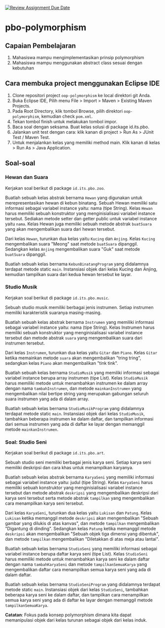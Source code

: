 [![Review Assignment Due Date](https://classroom.github.com/assets/deadline-readme-button-24ddc0f5d75046c5622901739e7c5dd533143b0c8e959d652212380cedb1ea36.svg)](https://classroom.github.com/a/XygHWsCT)
# pbo-polymorphism

## Capaian Pembelajaran

1. Mahasiswa mampu mengimplementasikan prinsip polymorphism
2. Mahasiswa mampu menggunakan abstract class sesuai dengan kebutuhan

## Cara membuka project menggunakan Eclipse IDE

1. Clone repositori project `oop-polymorphism` ke local direktori git Anda.
2. Buka Eclipse IDE, Pilih menu File > Import > Maven > Existing Maven Projects.
3. Pada Root Directory, klik tombol Browse, pilih direktori `oop-polymorphism`, kemudian check `pom.xml`.
4. Tekan tombol finish untuk melakukan tombol impor.
5. Baca soal dengan seksama. Buat kelas solusi di package id.its.pbo.
6. Jalankan unit test dengan cara: klik kanan di project > Run As > JUnit Test / Maven Test.
7. Untuk menjalankan kelas yang memiliki method main. Klik kanan di kelas > Run As > Java Application.

## Soal-soal

### Hewan dan Suara

Kerjakan soal berikut di package `id.its.pbo.zoo`.

Buatlah sebuah kelas abstrak bernama `Hewan` yang digunakan untuk merepresentasikan hewan di kebun binatang. Sebuah Hewan memiliki satu informasi sebagai variabel instance yaitu: nama (tipe String). Kelas `Hewan` harus memiliki sebuah konstruktor yang menginisialisasi variabel instance tersebut. Sediakan metode setter dan getter public untuk variabel instance yaitu `nama`. Kelas Hewan juga memiliki sebuah metode abstrak `buatSuara` yang akan mengembalikan suara dari hewan tersebut.

Dari kelas `Hewan`, turunkan dua kelas yaitu `Kucing` dan `Anjing`. Kelas `Kucing` mengembalikan suara "Meong" saat metode `buatSuara` dipanggil. Sedangkan kelas `Anjing` mengembalikan suara "Guk" saat metode `buatSuara` dipanggil.

Buatlah sebuah kelas bernama `KebunBinatangProgram` yang didalamnya terdapat metode static `main`. Instansiasi objek dari kelas Kucing dan Anjing, kemudian tampilkan suara dari kedua hewan tersebut ke layar.


### Studio Musik

Kerjakan soal berikut di package `id.its.pbo.music`.

Sebuah studio musik memiliki berbagai jenis instrumen. Setiap instrumen memiliki karakteristik suaranya masing-masing.

Buatlah sebuah kelas abstrak bernama `Instrumen` yang memiliki informasi sebagai variabel instance yaitu: nama (tipe String). Kelas Instrumen harus memiliki sebuah konstruktor yang menginisialisasi variabel instance tersebut dan metode abstrak `suara` yang mengembalikan suara dari instrumen tersebut.

Dari kelas `Instrumen`, turunkan dua kelas yaitu `Gitar` dan `Piano`. Kelas `Gitar` ketika memainkan metode `suara` akan mengembalikan "tring tring", sedangkan kelas `Piano` akan mengembalikan "tink tink".

Buatlah sebuah kelas bernama `StudioMusik` yang memiliki informasi sebagai variabel instance berupa array instrumen (tipe List<Instrumen>). Kelas `StudioMusik` harus memiliki metode untuk menambahkan instrumen ke dalam array dengan nama `tambahInstrumen`, dan metode `mainkanInstrumen` yang mengembalikan nilai bertipe string yang merupakan gabungan seluruh suara instrumen yang ada di dalam array.

Buatlah sebuah kelas bernama `StudioMusikProgram` yang didalamnya terdapat metode static `main`. Instansiasi objek dari kelas `StudioMusik`, tambahkan beberapa instrumen ke dalam daftar, dan tampilkan informasi dari semua instrumen yang ada di daftar ke layar dengan memanggil metode `mainkanInstrumen`.

### Soal: Studio Seni

Kerjakan soal berikut di package `id.its.pbo.art`.

Sebuah studio seni memiliki berbagai jenis karya seni. Setiap karya seni memiliki deskripsi dan cara khas untuk menampilkan karyanya.

Buatlah sebuah kelas abstrak bernama `KaryaSeni` yang memiliki informasi sebagai variabel instance yaitu: judul (tipe String). Kelas `KaryaSeni` harus memiliki sebuah konstruktor yang menginisialisasi variabel instance tersebut dan metode abstrak `deskripsi` yang mengembalikan deskripsi dari karya seni tersebut serta metode abstrak `tampilkan` yang mengembalikan cara menampilkan karya seni tersebut.

Dari kelas `KaryaSeni`, turunkan dua kelas yaitu `Lukisan` dan `Patung`. Kelas `Lukisan` ketika memanggil metode `deskripsi` akan mengembalikan "Sebuah gambar yang dilukis di atas kanvas", dan metode `tampilkan` mengembalikan "Digantung di dinding". Sedangkan kelas `Patung` ketika memanggil metode `deskripsi` akan mengembalikan "Sebuah objek tiga dimensi yang dibentuk", dan metode `tampilkan` mengembalikan "Diletakkan di atas meja atau lantai".

Buatlah sebuah kelas bernama `StudioSeni` yang memiliki informasi sebagai variabel instance berupa daftar karya seni (tipe List<KaryaSeni>). Kelas `StudioSeni` harus memiliki metode untuk menambahkan karya seni ke dalam daftar dengan nama `tambahKaryaSeni` dan metode `tampilkanSemuaKarya` yang mengembalikan daftar cara menampilkan semua karya seni yang ada di dalam daftar.

Buatlah sebuah kelas bernama `StudioSeniProgram` yang didalamnya terdapat metode static `main`. Instansiasi objek dari kelas `StudioSeni`, tambahkan beberapa karya seni ke dalam daftar, dan tampilkan cara menampilkan semua karya seni yang ada di daftar ke layar dengan memanggil metode `tampilkanSemuaKarya`.

**Catatan**: Fokus pada konsep polymorphism dimana kita dapat memanipulasi objek dari kelas turunan sebagai objek dari kelas induk.